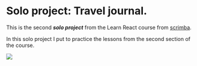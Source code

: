 # Solo project: Travel journal.

This is the second **_solo project_** from the Learn React course from [scrimba](https://scrimba.com/learn/learnreact).

In this solo project I put to practice the lessons from the second section of the course.

![](https://scrimba.ams3.digitaloceanspaces.com/assets/emails/reactv2/projects/TravelJournal.jpg)
